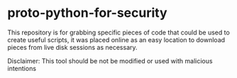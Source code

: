 # proto-python-for-security
This repository is for grabbing specific pieces of code that could be used to create useful scripts, it was placed online
as an easy location to download pieces from live disk sessions as necessary.

Disclaimer: This tool should be not be modified or used with malicious intentions 
